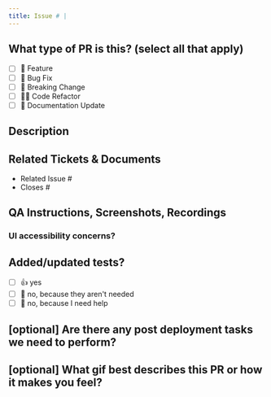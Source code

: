 ```yaml
---
title: Issue # |
---
```


<!-- Please ensure your PR title follows the pattern:
[Issue ID] | Short description of the changes made
-->

## What type of PR is this? (select all that apply)

- [ ] 🍕 Feature
- [ ] 🐛 Bug Fix
- [ ] 🚧 Breaking Change
- [ ] 🧑‍💻 Code Refactor
- [ ] 📝 Documentation Update

## Description

<!-- Please include a summary of the change and which issue is fixed. Please also include relevant motivation and context. List any dependencies that are required for this change. -->

## Related Tickets & Documents

- Related Issue #
- Closes #

## QA Instructions, Screenshots, Recordings

<!-- Please replace this line with instructions on how to test your changes, a note
on the devices and browsers this has been tested on, as well as any relevant
images for UI changes. -->

### UI accessibility concerns?

<!-- If your PR includes UI changes, please replace this line with details on how
accessibility is impacted and tested. -->

## Added/updated tests?

- [ ] 👍 yes
- [ ] 🙅 no, because they aren't needed
- [ ] 🙋 no, because I need help

## [optional] Are there any post deployment tasks we need to perform?

## [optional] What gif best describes this PR or how it makes you feel?